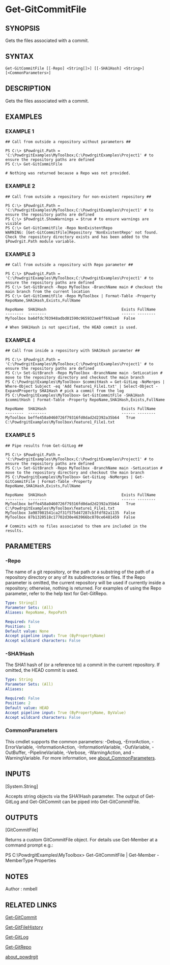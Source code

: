 # Get-GitCommitFile

## SYNOPSIS
Gets the files associated with a commit.

## SYNTAX

```
Get-GitCommitFile [[-Repo] <String[]>] [[-SHA1Hash] <String>] [<CommonParameters>]
```

## DESCRIPTION
Gets the files associated with a commit.

## EXAMPLES

### EXAMPLE 1
```
## Call from outside a repository without parameters ##

PS C:\> $Powdrgit.Path = 'C:\PowdrgitExamples\MyToolbox;C:\PowdrgitExamples\Project1' # to ensure the repository paths are defined
PS C:\> Get-GitCommitFile

# Nothing was returned because a Repo was not provided.
```

### EXAMPLE 2
```
## Call from outside a repository for non-existent repository ##

PS C:\> $Powdrgit.Path = 'C:\PowdrgitExamples\MyToolbox;C:\PowdrgitExamples\Project1' # to ensure the repository paths are defined
PS C:\> $Powdrgit.ShowWarnings = $true # to ensure warnings are visible
PS C:\> Get-GitCommitFile -Repo NonExistentRepo
WARNING: [Get-GitCommitFile]Repository 'NonExistentRepo' not found. Check the repository directory exists and has been added to the $Powdrgit.Path module variable.
```

### EXAMPLE 3
```
## Call from outside a repository with Repo parameter ##

PS C:\> $Powdrgit.Path = 'C:\PowdrgitExamples\MyToolbox;C:\PowdrgitExamples\Project1' # to ensure the repository paths are defined
PS C:\> Set-GitBranch -Repo MyToolbox -BranchName main # checkout the main branch from the current location
PS C:\> Get-GitCommitFile -Repo MyToolbox | Format-Table -Property RepoName,SHA1Hash,Exists,FullName

RepoName  SHA1Hash                                 Exists FullName
--------  --------                                 ------ --------
MyToolbox ba6dfdc703948adbd01590c965932ae8ff692aa0  False

# When SHA1Hash is not specified, the HEAD commit is used.
```

### EXAMPLE 4
```
## Call from inside a repository with SHA1Hash parameter ##

PS C:\> $Powdrgit.Path = 'C:\PowdrgitExamples\MyToolbox;C:\PowdrgitExamples\Project1' # to ensure the repository paths are defined
PS C:\> Set-GitBranch -Repo MyToolbox -BranchName main -SetLocation # move to the repository directory and checkout the main branch
PS C:\PowdrgitExamples\MyToolbox> $commitHash = Get-GitLog -NoMerges | Where-Object Subject -eq 'Add feature1_File1.txt' | Select-Object -ExpandProperty SHA1Hash # pick a commit from the log
PS C:\PowdrgitExamples\MyToolbox> Get-GitCommitFile -SHA1Hash $commitHash | Format-Table -Property RepoName,SHA1Hash,Exists,FullName

RepoName  SHA1Hash                                 Exists FullName
--------  --------                                 ------ --------
MyToolbox beffe458a0460726f79316fd0dad2d2392a35b64   True C:\PowdrgitExamples\MyToolbox\feature1_File1.txt
```

### EXAMPLE 5
```
## Pipe results from Get-GitLog ##

PS C:\> $Powdrgit.Path = 'C:\PowdrgitExamples\MyToolbox;C:\PowdrgitExamples\Project1' # to ensure the repository paths are defined
PS C:\> Set-GitBranch -Repo MyToolbox -BranchName main -SetLocation # move to the repository directory and checkout the main branch
PS C:\PowdrgitExamples\MyToolbox> Get-GitLog -NoMerges | Get-GitCommitFile | Format-Table -Property RepoName,SHA1Hash,Exists,FullName

RepoName  SHA1Hash                                 Exists FullName
--------  --------                                 ------ --------
MyToolbox beffe458a0460726f79316fd0dad2d2392a35b64   True C:\PowdrgitExamples\MyToolbox\feature1_File1.txt
MyToolbox 3a987081541ca2f31f575d47287cb3fdf82a1135  False
MyToolbox 87b1320518c17702d30e463966bc070ce6481459  False

# Commits with no files associated to them are included in the results.
```

## PARAMETERS

### -Repo
The name of a git repository, or the path or a substring of the path of a repository directory or any of its subdirectories or files.
If the Repo parameter is omitted, the current repository will be used if currently inside a repository; otherwise, nothing is returned.
For examples of using the Repo parameter, refer to the help text for Get-GitRepo.

```yaml
Type: String[]
Parameter Sets: (All)
Aliases: RepoName, RepoPath

Required: False
Position: 1
Default value: None
Accept pipeline input: True (ByPropertyName)
Accept wildcard characters: False
```

### -SHA1Hash
The SHA1 hash of (or a reference to) a commit in the current repository.
If omitted, the HEAD commit is used.

```yaml
Type: String
Parameter Sets: (All)
Aliases:

Required: False
Position: 2
Default value: HEAD
Accept pipeline input: True (ByPropertyName, ByValue)
Accept wildcard characters: False
```

### CommonParameters
This cmdlet supports the common parameters: -Debug, -ErrorAction, -ErrorVariable, -InformationAction, -InformationVariable, -OutVariable, -OutBuffer, -PipelineVariable, -Verbose, -WarningAction, and -WarningVariable. For more information, see [about_CommonParameters](http://go.microsoft.com/fwlink/?LinkID=113216).

## INPUTS

[System.String]

Accepts string objects via the SHA1Hash parameter. The output of Get-GitLog and Get-GitCommit can be piped into Get-GitCommitFile.

## OUTPUTS

[GitCommitFile]

Returns a custom GitCommitFile object. For details use Get-Member at a command prompt e.g.:

PS C:\PowdrgitExamples\MyToolbox> Get-GitCommitFile | Get-Member -MemberType Properties

## NOTES
Author : nmbell

## RELATED LINKS

[Get-GitCommit](Get-GitCommit.md)

[Get-GitFileHistory](Get-GitFileHistory.md)

[Get-GitLog](Get-GitLog.md)

[Get-GitRepo](Get-GitRepo.md)

[about_powdrgit](about_powdrgit.md)



